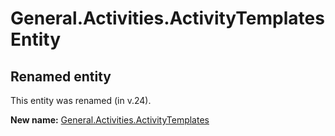 # General.Activities.ActivityTemplates Entity

## Renamed entity

This entity was renamed (in v.24).

**New name:** [General.Activities.ActivityTemplates](General.Activities.ActivityTemplates.md)
